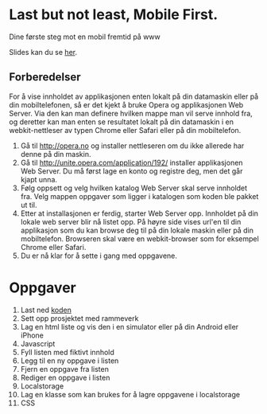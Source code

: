 # Last but not least, Mobile First.
Dine første steg mot en mobil fremtid på www

Slides kan du se [her](http://erlendfh.github.com/bekk-jskurs).

## Forberedelser

For å vise innholdet av applikasjonen enten lokalt på din datamaskin eller på din mobiltelefonen, så er det kjekt å bruke Opera og applikasjonen Web Server. Via den kan man definere hvilken mappe man vil serve innhold fra, og deretter kan man enten se resultatet lokalt på din datamaskin i en webkit-nettleser av typen Chrome eller Safari eller på din mobiltelefon. 

1. Gå til http://opera.no og installer nettleseren om du ikke allerede har denne på din maskin.
2. Gå til http://unite.opera.com/application/192/ installer applikasjonen Web Server. Du må først lage en konto og registre deg, men det går kjapt unna.
3. Følg oppsett og velg hvilken katalog Web Server skal serve innholdet fra. Velg mappen oppgaver som ligger i katalogen som koden ble pakket ut til. 
4. Etter at installasjonen er ferdig, starter Web Server opp. Innholdet på din lokale web server blir nå listet opp. På høyre side vises url'en til din applikasjon som du kan browse deg til på din lokale maskin eller på din mobiltelefon. Browseren skal være en webkit-browser som for eksempel Chrome eller Safari.
5. Du er nå klar for å sette i gang med oppgavene.
		
# Oppgaver
1. Last ned [koden](https://github.com/erlendfh/bekk-jskurs/zipball/master) 
2.  Sett opp prosjektet med rammeverk
3. Lag en html liste og vis den i en simulator eller på din Android eller iPhone
4. Javascript
5. Fyll listen med fiktivt innhold
6. Legg til en ny oppgave i listen
7. Fjern en oppgave fra listen
8. Rediger en oppgave i listen
9. Localstorage
10. Lag en klasse som kan brukes for å lagre oppgavene i localstorage
11. CSS
